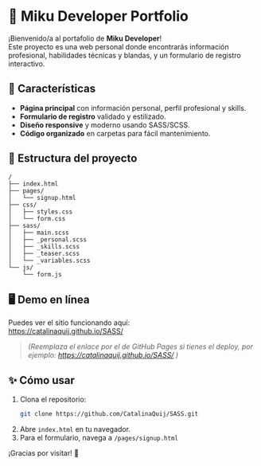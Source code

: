 # 🌱 Miku Developer Portfolio

¡Bienvenido/a al portafolio de **Miku Developer**!  
Este proyecto es una web personal donde encontrarás información profesional, habilidades técnicas y blandas, y un formulario de registro interactivo.

## 🚀 Características

- **Página principal** con información personal, perfil profesional y skills.
- **Formulario de registro** validado y estilizado.
- **Diseño responsive** y moderno usando SASS/SCSS.
- **Código organizado** en carpetas para fácil mantenimiento.

## 📂 Estructura del proyecto

```
/
├── index.html
├── pages/
│   └── signup.html
├── css/
│   ├── styles.css
│   └── form.css
├── sass/
│   ├── main.scss
│   ├── _personal.scss
│   ├── _skills.scss
│   ├── _teaser.scss
│   └── _variables.scss
└── js/
    └── form.js
```

## 🖥️ Demo en línea

Puedes ver el sitio funcionando aquí:  
https://catalinaquij.github.io/SASS/

> *(Reemplaza el enlace por el de GitHub Pages si tienes el deploy, por ejemplo: https://catalinaquij.github.io/SASS/ )*

## ✨ Cómo usar

1. Clona el repositorio:
   ```bash
   git clone https://github.com/CatalinaQuij/SASS.git
   ```
2. Abre `index.html` en tu navegador.
3. Para el formulario, navega a `/pages/signup.html`

¡Gracias por visitar! 🌸
